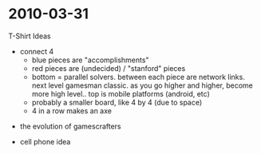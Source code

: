 2010-03-31
==========

T-Shirt Ideas

-   connect 4
    -   blue pieces are "accomplishments"
    -   red pieces are (undecided) / "stanford" pieces
    -   bottom = parallel solvers. between each piece are network links. next level gamesman classic. as you go higher and higher, become more high level.. top is mobile platforms (android, etc)
    -   probably a smaller board, like 4 by 4 (due to space)
    -   4 in a row makes an axe

<!-- -->

-   the evolution of gamescrafters

<!-- -->

-   cell phone idea

